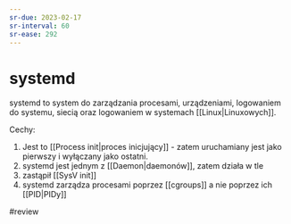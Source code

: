 ```yaml
---
sr-due: 2023-02-17
sr-interval: 60
sr-ease: 292
---
```


# systemd
systemd to system do zarządzania procesami, urządzeniami, logowaniem do systemu, siecią oraz logowaniem w systemach [[Linux|Linuxowych]]. 

Cechy:
1. Jest to [[Process init|proces inicjujący]] - zatem uruchamiany jest jako pierwszy i wyłączany jako ostatni. 
2. systemd jest jednym z [[Daemon|daemonów]], zatem działa w tle
3. zastąpił [[SysV init]]
4. systemd zarządza procesami poprzez [[cgroups]] a nie poprzez ich [[PID|PIDy]]

#review